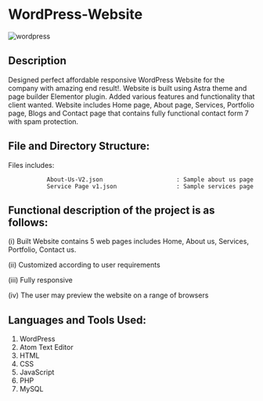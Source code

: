 # WordPress-Website

![wordpress](https://user-images.githubusercontent.com/26916595/66647678-33f46a80-ec47-11e9-9b95-307d10c0e83c.jpg)

Description
--------------
Designed perfect affordable responsive WordPress Website for the company with amazing end result!. Website is built using Astra theme and page builder Elementor plugin. Added various features and functionality that client wanted. Website includes Home page, About page, Services, Portfolio page, Blogs and Contact page that contains fully functional contact form 7 with spam protection.


File and Directory Structure:
---------------------------
Files includes:
            
			
               About-Us-V2.json                     : Sample about us page
               Service Page v1.json                 : Sample services page
             

Functional description of the project is as follows:
----------------------------------------------------

(i) Built Website contains 5 web pages includes Home, About us, Services, Portfolio, Contact us.

(ii) Customized according to user requirements

(iii) Fully responsive 

(iv) The user may preview the website on a range of browsers


Languages and Tools Used:
-------------------------

1) WordPress
2) Atom Text Editor
3) HTML
4) CSS
5) JavaScript
6) PHP
7) MySQL

